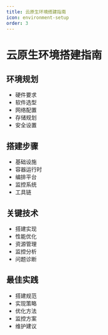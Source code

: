```yaml
---
title: 云原生环境搭建指南
icon: environment-setup
order: 3
---
```


# 云原生环境搭建指南

## 环境规划
- 硬件要求
- 软件选型
- 网络配置
- 存储规划
- 安全设置

## 搭建步骤
- 基础设施
- 容器运行时
- 编排平台
- 监控系统
- 工具链

## 关键技术
- 搭建实现
- 性能优化
- 资源管理
- 监控分析
- 问题诊断

## 最佳实践
- 搭建规范
- 实现策略
- 优化方法
- 监控方案
- 维护建议

